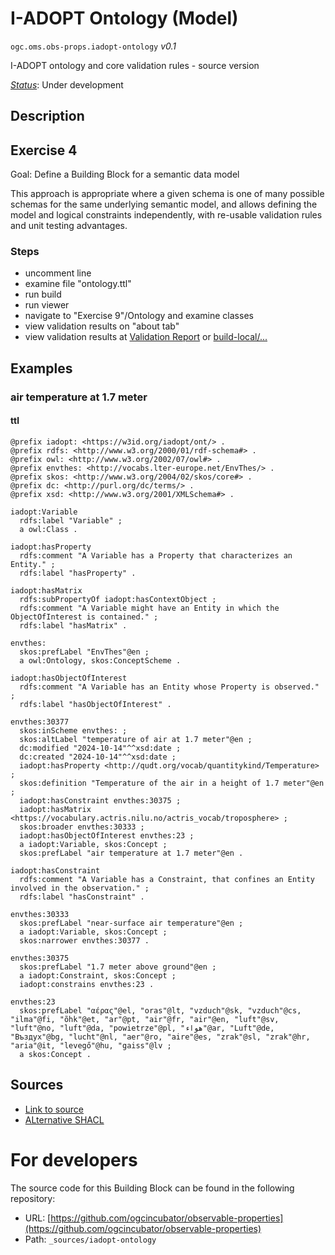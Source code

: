 
# I-ADOPT Ontology (Model)

`ogc.oms.obs-props.iadopt-ontology` *v0.1*

I-ADOPT ontology and core validation rules - source version

[*Status*](http://www.opengis.net/def/status): Under development

## Description

## Exercise 4

Goal: Define a Building Block for a semantic data model

This approach is appropriate where a given schema is one of many possible schemas for the same underlying semantic model, and allows defining the model and logical constraints independently, with re-usable validation rules and unit testing advantages.

### Steps
- uncomment line
- examine file "ontology.ttl"
- run build
- run viewer
- navigate to "Exercise 9"/Ontology and examine classes
- view validation results on "about tab"
- view validation results at [Validation Report](validation) or [build-local/...](/register/build-local/tests/bbr/template/exercise3/_report.json)
## Examples

### air temperature at 1.7 meter
#### ttl
```ttl
@prefix iadopt: <https://w3id.org/iadopt/ont/> .
@prefix rdfs: <http://www.w3.org/2000/01/rdf-schema#> .
@prefix owl: <http://www.w3.org/2002/07/owl#> .
@prefix envthes: <http://vocabs.lter-europe.net/EnvThes/> .
@prefix skos: <http://www.w3.org/2004/02/skos/core#> .
@prefix dc: <http://purl.org/dc/terms/> .
@prefix xsd: <http://www.w3.org/2001/XMLSchema#> .

iadopt:Variable
  rdfs:label "Variable" ;
  a owl:Class .

iadopt:hasProperty
  rdfs:comment "A Variable has a Property that characterizes an Entity." ;
  rdfs:label "hasProperty" .

iadopt:hasMatrix
  rdfs:subPropertyOf iadopt:hasContextObject ;
  rdfs:comment "A Variable might have an Entity in which the ObjectOfInterest is contained." ;
  rdfs:label "hasMatrix" .

envthes:
  skos:prefLabel "EnvThes"@en ;
  a owl:Ontology, skos:ConceptScheme .

iadopt:hasObjectOfInterest
  rdfs:comment "A Variable has an Entity whose Property is observed." ;
  rdfs:label "hasObjectOfInterest" .

envthes:30377
  skos:inScheme envthes: ;
  skos:altLabel "temperature of air at 1.7 meter"@en ;
  dc:modified "2024-10-14"^^xsd:date ;
  dc:created "2024-10-14"^^xsd:date ;
  iadopt:hasProperty <http://qudt.org/vocab/quantitykind/Temperature> ;
  skos:definition "Temperature of the air in a height of 1.7 meter"@en ;
  iadopt:hasConstraint envthes:30375 ;
  iadopt:hasMatrix <https://vocabulary.actris.nilu.no/actris_vocab/troposphere> ;
  skos:broader envthes:30333 ;
  iadopt:hasObjectOfInterest envthes:23 ;
  a iadopt:Variable, skos:Concept ;
  skos:prefLabel "air temperature at 1.7 meter"@en .

iadopt:hasConstraint
  rdfs:comment "A Variable has a Constraint, that confines an Entity involved in the observation." ;
  rdfs:label "hasConstraint" .

envthes:30333
  skos:prefLabel "near-surface air temperature"@en ;
  a iadopt:Variable, skos:Concept ;
  skos:narrower envthes:30377 .

envthes:30375
  skos:prefLabel "1.7 meter above ground"@en ;
  a iadopt:Constraint, skos:Concept ;
  iadopt:constrains envthes:23 .

envthes:23
  skos:prefLabel "αέρας"@el, "oras"@lt, "vzduch"@sk, "vzduch"@cs, "ilma"@fi, "õhk"@et, "ar"@pt, "air"@fr, "air"@en, "luft"@sv, "luft"@no, "luft"@da, "powietrze"@pl, "هواء"@ar, "Luft"@de, "Въздух"@bg, "lucht"@nl, "aer"@ro, "aire"@es, "zrak"@sl, "zrak"@hr, "aria"@it, "levegő"@hu, "gaiss"@lv ;
  a skos:Concept .

```

## Sources

* [Link to source](https://i-adopt.github.io/ontology)
* [ALternative SHACL](https://github.com/Crispae/IADOPT-shacl/blob/main/shapes/iadopt-shapes.ttl)

# For developers

The source code for this Building Block can be found in the following repository:

* URL: [https://github.com/ogcincubator/observable-properties](https://github.com/ogcincubator/observable-properties)
* Path: `_sources/iadopt-ontology`

